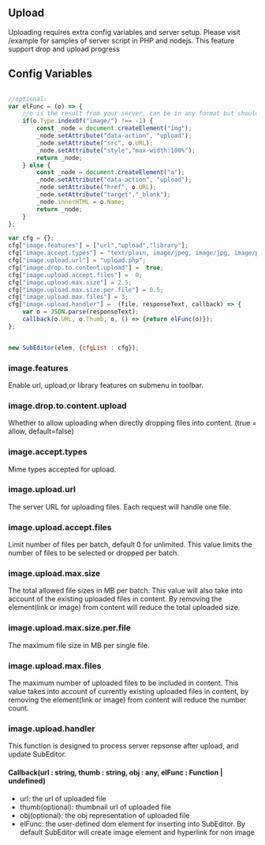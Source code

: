 ## Upload

Uploading requires extra config variables and server setup. Please visit /example for samples of server script in PHP and nodejs. This feature support drop and upload progress

## Config Variables

```js

//optional:
var elFunc = (o) => {
    //o is the result from your server, can be in any format but should contain the file type to determine which format to insert into editor
    if(o.Type.indexOf("image/") !== -1) {
        const _node = document.createElement("img");
        _node.setAttribute("data-action", "upload");
        _node.setAttribute("src", o.URL);
        _node.setAttribute("style","max-width:100%");
        return _node;
    } else {
        const _node = document.createElement("a");
        _node.setAttribute("data-action", "upload");
        _node.setAttribute("href", o.URL);
        _node.setAttribute("target","_blank");
        _node.innerHTML = o.Name;
        return _node;
    }
};

var cfg = {};
cfg["image.features"] = ["url","upload","library"];
cfg["image.accept.types"] = "text/plain, image/jpeg, image/jpg, image/png, image/apng, image/gif, image/webp";
cfg["image.upload.url"] = "upload.php";
cfg["image.drop.to.content.upload"] =  true;
cfg["image.upload.accept.files"] =  0;
cfg["image.upload.max.size"] = 2.5;
cfg["image.upload.max.size.per.file"] = 0.5;
cfg["image.upload.max.files"] = 3;
cfg["image.upload.handler"] =  (file, responseText, callback) => {
    var o = JSON.parse(responseText);
    callback(o.URL, o.Thumb, o, () => {return elFunc(o)});
};


new SubEditor(elem, {cfgList : cfg});

```

### image.features

Enable url, upload,or library features on submenu in toolbar.   

### image.drop.to.content.upload

Whether to allow uploading when directly dropping files into content. (true = allow, default=false)

### image.accept.types

Mime types accepted for upload.     


### image.upload.url

The server URL for uploading files. Each request will handle one file. 

### image.upload.accept.files

Limit number of files per batch, default 0 for unlimited. This value limits the number of files to be selected or dropped per batch.   

### image.upload.max.size

The total allowed file sizes in MB per batch. This value will also take into account of the existing uploaded files in content. By removing the element(link or image) from content will reduce the total uploaded size.   

### image.upload.max.size.per.file

The maximum file size in MB per single file.   

### image.upload.max.files

The maximum number of uploaded files to be included in content. This value takes into account of currently existing uploaded files in content, by removing the element(link or image) from content will reduce the number count.

### image.upload.handler

This function is designed to process server repsonse after upload, and update SubEditor.

#### Callback(url : string, thumb : string, obj : any, elFunc : Function | undefined)

- url: the url of uploaded file
- thumb(optional): thumbnail url of uploaded file
- obj(optional): the obj representation of uploaded file
- elFunc: the user-defined dom element for inserting into SubEditor. By default SubEditor will create image element and hyperlink for non image 